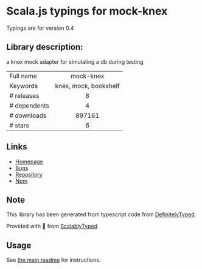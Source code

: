 
# Scala.js typings for mock-knex

Typings are for version 0.4

## Library description:
a knex mock adapter for simulating a db during testing

|                    |                 |
| ------------------ | :-------------: |
| Full name          | mock-knex |
| Keywords           | knex, mock, bookshelf |
| # releases         | 8 |
| # dependents       | 4 |
| # downloads        | 897161 |
| # stars            | 6 |

## Links
- [Homepage](https://github.com/colonyamerican/mock-knex)
- [Bugs](https://github.com/colonyamerican/mock-knex/issues)
- [Repository](https://github.com/colonyamerican/mock-knex)
- [Npm](https://www.npmjs.com/package/mock-knex)
    


## Note
This library has been generated from typescript code from [DefinitelyTyped](https://definitelytyped.org).

Provided with :purple_heart: from [ScalablyTyped](https://github.com/oyvindberg/ScalablyTyped)

## Usage
See [the main readme](../../readme.md) for instructions.


